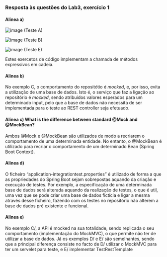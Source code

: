 ### Resposta às questões do Lab3, exercício 1

#### Alinea a) 

![image](https://user-images.githubusercontent.com/75539238/224169594-432b92f2-819f-4890-8b6d-3765fac8b5a8.png)
(Teste A)

![image](https://user-images.githubusercontent.com/75539238/224169835-1cd0124f-6120-4b33-8d9f-7a1dbf2fb55d.png)
(Teste B)

![image](https://user-images.githubusercontent.com/75539238/224169933-001a439b-8f1f-45f3-9741-a2269b9883c8.png)
(Teste E)

Estes exercetos de código implementam a chamada de métodos expressivos em cadeia.

#### Alinea b)

No exemplo C, o comportamento do repositótio é _mocked_, e, por isso, evita a utilização de uma base de dados. Isto é, o serviço que faz a ligação ao repositório é _mocked_, sendo atribuidos valores esperados para um determinado input, pelo que a base de dados não necessita de ser implementada para o teste ao REST controller seja efetuado. 

#### Alinea c) What is the difference between standard @Mock and @MockBean?

Ambos @Mock e @MockBean são utilizados de modo a recriarem o comportamento de uma determinada entidade. No entanto, o @MockBean é utilizado para recriar o comportamento de um determinado Bean (Spring Boot Context).

#### Alinea d) 

O ficheiro “application-integrationtest.properties” é utilizado de forma a que as propriedades do Spring Boot sejam sobrepostas aquando da criação e execução de testes. 
Por exemplo, a especificação de uma determinada base de dados será alterada aquando da realização de testes, o que é util, uma vez que se pode criar uma base de dados fictícia e ligar a mesma através desse ficheiro, fazendo com os testes no repositório não alterem a base de dados pré existente e funcional.

#### Alinea e)

No exemplo C/, a API é mocked na sua totalidade, sendo replicada o seu comportamento (implementação do MockMVC), o que permite não ter de utilizar a base de dados. 
Já os exemplos D/ e E/ são semelhantes, sendo que a principal diferença consiste no facto de D/ utilizar o MockMVC para ter um servelet para teste, e E/ implementar TestRestTemplate

